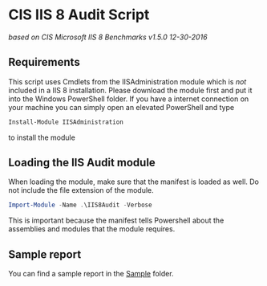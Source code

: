# CIS IIS 8 Audit Script
_based on CIS Microsoft IIS 8 Benchmarks v1.5.0 12-30-2016_

## Requirements
This script uses Cmdlets from the IISAdministration module  which is *not* included in a IIS 8 installation. Please download the module first and put it into the Windows PowerShell folder.
If you have a internet connection on your machine you can simply open an elevated PowerShell and type

```Powershell
Install-Module IISAdministration
```

to install the module


## Loading the IIS Audit module

When loading the module, make sure that the manifest is loaded as well. Do not include the file extension of the module. 

```Powershell
Import-Module -Name .\IIS8Audit -Verbose
```

This is important because the manifest tells Powershell about the assemblies and modules that the module requires.

## Sample report

You can find a sample report in the [Sample](Sample) folder.
